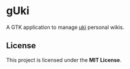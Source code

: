 # gUki

A GTK application to manage [μki](https://github.com/nathanpc/libuki) personal
wikis.

## License

This project is licensed under the **MIT License**.
